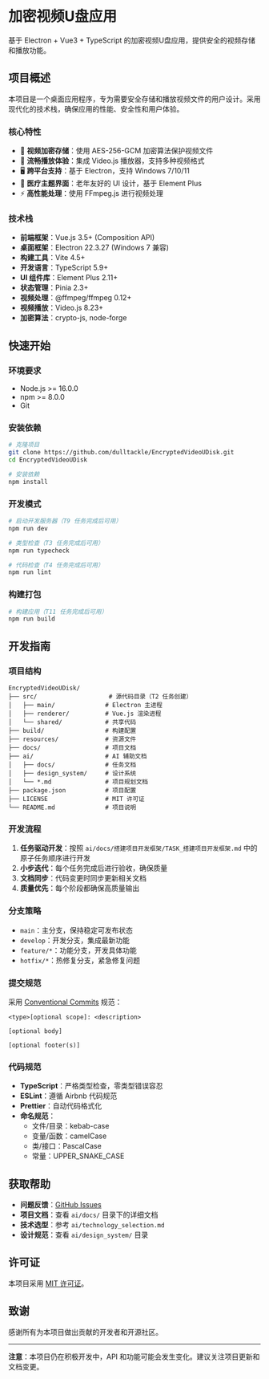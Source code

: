 # 加密视频U盘应用

基于 Electron + Vue3 + TypeScript 的加密视频U盘应用，提供安全的视频存储和播放功能。

## 项目概述

本项目是一个桌面应用程序，专为需要安全存储和播放视频文件的用户设计。采用现代化的技术栈，确保应用的性能、安全性和用户体验。

### 核心特性

- 🔐 **视频加密存储**：使用 AES-256-GCM 加密算法保护视频文件
- 🎥 **流畅播放体验**：集成 Video.js 播放器，支持多种视频格式
- 🖥️ **跨平台支持**：基于 Electron，支持 Windows 7/10/11
- 🎨 **医疗主题界面**：老年友好的 UI 设计，基于 Element Plus
- ⚡ **高性能处理**：使用 FFmpeg.js 进行视频处理

### 技术栈

- **前端框架**：Vue.js 3.5+ (Composition API)
- **桌面框架**：Electron 22.3.27 (Windows 7 兼容)
- **构建工具**：Vite 4.5+
- **开发语言**：TypeScript 5.9+
- **UI 组件库**：Element Plus 2.11+
- **状态管理**：Pinia 2.3+
- **视频处理**：@ffmpeg/ffmpeg 0.12+
- **视频播放**：Video.js 8.23+
- **加密算法**：crypto-js, node-forge

## 快速开始

### 环境要求

- Node.js >= 16.0.0
- npm >= 8.0.0
- Git

### 安装依赖

```bash
# 克隆项目
git clone https://github.com/dulltackle/EncryptedVideoUDisk.git
cd EncryptedVideoUDisk

# 安装依赖
npm install
```

### 开发模式

```bash
# 启动开发服务器（T9 任务完成后可用）
npm run dev

# 类型检查（T3 任务完成后可用）
npm run typecheck

# 代码检查（T4 任务完成后可用）
npm run lint
```

### 构建打包

```bash
# 构建应用（T11 任务完成后可用）
npm run build
```

## 开发指南

### 项目结构

```
EncryptedVideoUDisk/
├── src/                    # 源代码目录（T2 任务创建）
│   ├── main/              # Electron 主进程
│   ├── renderer/          # Vue.js 渲染进程
│   └── shared/            # 共享代码
├── build/                 # 构建配置
├── resources/             # 资源文件
├── docs/                  # 项目文档
├── ai/                    # AI 辅助文档
│   ├── docs/              # 任务文档
│   ├── design_system/     # 设计系统
│   └── *.md               # 项目规划文档
├── package.json           # 项目配置
├── LICENSE                # MIT 许可证
└── README.md              # 项目说明
```

### 开发流程

1. **任务驱动开发**：按照 `ai/docs/搭建项目开发框架/TASK_搭建项目开发框架.md` 中的原子任务顺序进行开发
2. **小步迭代**：每个任务完成后进行验收，确保质量
3. **文档同步**：代码变更时同步更新相关文档
4. **质量优先**：每个阶段都确保高质量输出

### 分支策略

- `main`：主分支，保持稳定可发布状态
- `develop`：开发分支，集成最新功能
- `feature/*`：功能分支，开发具体功能
- `hotfix/*`：热修复分支，紧急修复问题

### 提交规范

采用 [Conventional Commits](https://www.conventionalcommits.org/) 规范：

```
<type>[optional scope]: <description>

[optional body]

[optional footer(s)]
```

### 代码规范

- **TypeScript**：严格类型检查，零类型错误容忍
- **ESLint**：遵循 Airbnb 代码规范
- **Prettier**：自动代码格式化
- **命名规范**：
  - 文件/目录：kebab-case
  - 变量/函数：camelCase
  - 类/接口：PascalCase
  - 常量：UPPER_SNAKE_CASE

## 获取帮助

- **问题反馈**：[GitHub Issues](https://github.com/dulltackle/EncryptedVideoUDisk/issues)
- **项目文档**：查看 `ai/docs/` 目录下的详细文档
- **技术选型**：参考 `ai/technology_selection.md`
- **设计规范**：查看 `ai/design_system/` 目录

## 许可证

本项目采用 [MIT 许可证](LICENSE)。

## 致谢

感谢所有为本项目做出贡献的开发者和开源社区。

---

**注意**：本项目仍在积极开发中，API 和功能可能会发生变化。建议关注项目更新和文档变更。

